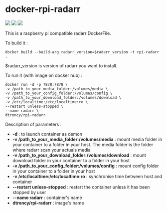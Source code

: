 # docker-rpi-radarr

<img src="https://badgen.net/badge/platform/raspberry%20pi?list=1"/> <a href="https://hub.docker.com/r/dtroncy/rpi-radarr"><img src="https://badgen.net/badge/icon/docker?icon=docker&label"/></a> <a href="https://travis-ci.org/dtroncy/docker-rpi-radarr"><img src="https://badgen.net/travis/dtroncy/docker-rpi-radarr/master?icon=travis&label=build"/></a>

This is a raspberry pi compatible radarr DockerFile.

To build it :

    docker build --build-arg radarr_version=$radarr_version -t rpi-radarr .

$radarr_version is version of radarr you want to install.

To run it (with image on docker hub) :

    docker run -d -p 7878:7878 \
    -v /path_to_your_media_folder:/volumes/media \
    -v /path_to_your_config_folder:/volumes/config \
    -v /path_to_your_download_folder:/volumes/download \
    -v /etc/localtime:/etc/localtime:ro \
    --restart unless-stopped \
    --name radarr \
    dtroncy/rpi-radarr

Description of parameters :
  - **-d** : to launch container as demon
  - **-v /path_to_your_media_folder:/volumes/media** : mount media folder in your container to a folder in your host. The media folder is the folder where radarr scan your actuals media
  - **-v /path_to_your_download_folder:/volumes/download** : mount download folder in your container to a folder in your host
  - **-v /path_to_your_config_folder:/volumes/config** : mount config folder in your container to a folder in your host
  - **-v /etc/localtime:/etc/localtime:ro** : synchronise time between host and container
  - **--restart unless-stopped** : restart the container unless it has been stopped by user
  - **--name radarr** : container's name
  - **dtroncy/rpi-radarr** : image's name
